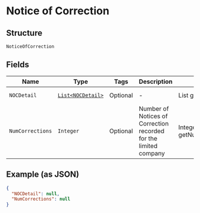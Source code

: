 
# Notice of Correction

## Structure

`NoticeOfCorrection`

## Fields

| Name | Type | Tags | Description | Getter | Setter |
|  --- | --- | --- | --- | --- | --- |
| `NOCDetail` | [`List<NOCDetail>`](../../doc/models/noc-detail.md) | Optional | - | List<NOCDetail> getNOCDetail() | setNOCDetail(List<NOCDetail> nOCDetail) |
| `NumCorrections` | `Integer` | Optional | Number of Notices of Correction recorded for the limited company | Integer getNumCorrections() | setNumCorrections(Integer numCorrections) |

## Example (as JSON)

```json
{
  "NOCDetail": null,
  "NumCorrections": null
}
```

